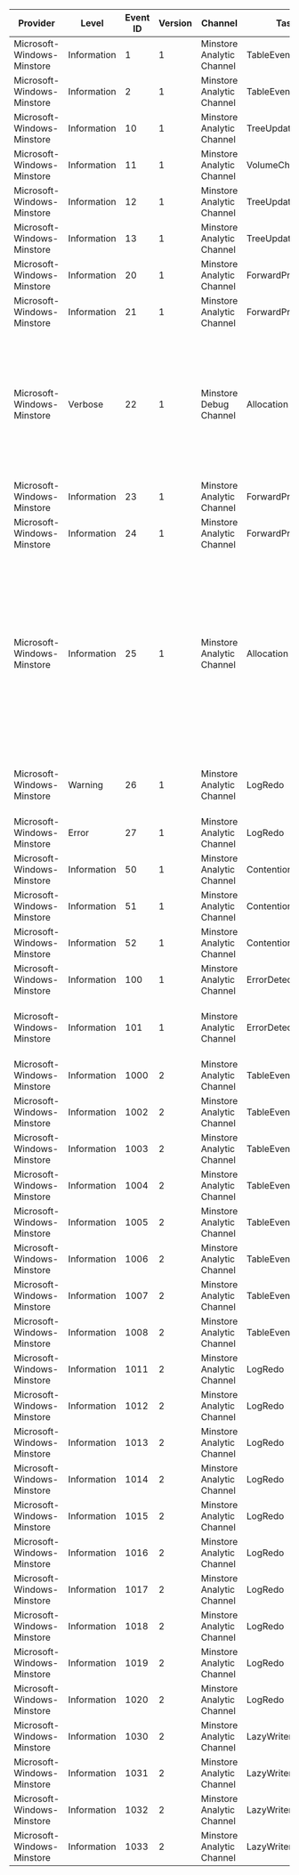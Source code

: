 Provider                    |  Level        |  Event ID  |  Version  |  Channel                    |  Task              |  Opcode                               |  Keyword  |  Message
----------------------------|---------------|------------|-----------|-----------------------------|--------------------|---------------------------------------|-----------|-----------------------------------------------------------------------------------------------------------------------------------------------------------------------------------------------------------------------------------------------------------------------------------------------------------------------------------------------------------------------------------
Microsoft-Windows-Minstore  |  Information  |  1         |  1        |  Minstore Analytic Channel  |  TableEvent        |  Bucket Split                         |           |  Bucket split
Microsoft-Windows-Minstore  |  Information  |  2         |  1        |  Minstore Analytic Channel  |  TableEvent        |  Bucket Merge                         |           |  Bucket merge
Microsoft-Windows-Minstore  |  Information  |  10        |  1        |  Minstore Analytic Channel  |  TreeUpdateTask    |  Write B+ tree                        |           |  Tree update
Microsoft-Windows-Minstore  |  Information  |  11        |  1        |  Minstore Analytic Channel  |  VolumeCheckpoint  |  Checkpoint                           |           |  Tree update
Microsoft-Windows-Minstore  |  Information  |  12        |  1        |  Minstore Analytic Channel  |  TreeUpdateTask    |  Started writing B+ tree              |           |  Start tree update
Microsoft-Windows-Minstore  |  Information  |  13        |  1        |  Minstore Analytic Channel  |  TreeUpdateTask    |  Finished writing B+ tree             |           |  End tree update
Microsoft-Windows-Minstore  |  Information  |  20        |  1        |  Minstore Analytic Channel  |  ForwardProgress   |  LFF: Redo Log                        |           |  LFF: Redo log
Microsoft-Windows-Minstore  |  Information  |  21        |  1        |  Minstore Analytic Channel  |  ForwardProgress   |  LFF: Protected Space                 |           |  LFF: Protected space
Microsoft-Windows-Minstore  |  Verbose      |  22        |  1        |  Minstore Debug Channel     |  Allocation        |  Allocation range                     |           |  Allocation range:	Metadata allocation: {IsMetadata} 	Requested tier: {RequestedTier}, actual tier: {ActualTier} 	Requested allocation start: {RequestedStartOfRange}, count: {RequestedCountOfRange} 	Actual allocation start: {AllocatedStartOfRange}, count: {AllocatedCountOfRange}
Microsoft-Windows-Minstore  |  Information  |  23        |  1        |  Minstore Analytic Channel  |  ForwardProgress   |  Log tail advance                     |           |  Log tail advance from {Lsn1} to {Lsn2}.Log is {Amount} percent full.
Microsoft-Windows-Minstore  |  Information  |  24        |  1        |  Minstore Analytic Channel  |  ForwardProgress   |  Log pulse lazy writer                |           |  Log pulse lazy writer. Log is {Amount} percent full.
Microsoft-Windows-Minstore  |  Information  |  25        |  1        |  Minstore Analytic Channel  |  Allocation        |  Container move                       |           |  Container move:	Source tier: {SourceTier}, Target tier: {TargetTier} 	Source start of range: {SourceStartOfRange}, count: {SourceCountOfRange} 	 Target physical offset: {TargetPhysicalOffset} 	SSD Fill Ratio {SsdFillRatio}, HDD Fill Ratio {HddFillRatio} 	Reserved: {IsTargetReserved}	Destaged allocation count: {DestageAllocationCount}	Failed SSD Destage: {SourceTier}0
Microsoft-Windows-Minstore  |  Warning      |  26        |  1        |  Minstore Analytic Channel  |  LogRedo           |  Log skip replay                      |           |  Minstore Redo Log application has been skipped. Minstore will now mount the volume without applying the redo log.
Microsoft-Windows-Minstore  |  Error        |  27        |  1        |  Minstore Analytic Channel  |  LogRedo           |  Log replay failure                   |           |  An error
Microsoft-Windows-Minstore  |  Information  |  50        |  1        |  Minstore Analytic Channel  |  Contention        |  Bucket read collision                |           |  Two threads tried to read bucket {IdHigh} (table {IdLow}) for level
Microsoft-Windows-Minstore  |  Information  |  51        |  1        |  Minstore Analytic Channel  |  Contention        |  Bucket lock collision                |           |  A thread had to wait to lock bucket {IdHigh} (table {IdLow}) for level
Microsoft-Windows-Minstore  |  Information  |  52        |  1        |  Minstore Analytic Channel  |  Contention        |  Bucket cow collision                 |           |  A thread had to wait for a copy of bucket {IdHigh} (table {IdLow}) for level
Microsoft-Windows-Minstore  |  Information  |  100       |  1        |  Minstore Analytic Channel  |  ErrorDetected     |  B+ node CRC mismatch                 |           |  B+ node CRC mismatch
Microsoft-Windows-Minstore  |  Information  |  101       |  1        |  Minstore Analytic Channel  |  ErrorDetected     |  B+ node repaired via redundant copy  |           |  B+ node repaired via redundant copy
Microsoft-Windows-Minstore  |  Information  |  1000      |  2        |  Minstore Analytic Channel  |  TableEvent        |  Bucket Split                         |           |  B+ tree node started splitting
Microsoft-Windows-Minstore  |  Information  |  1002      |  2        |  Minstore Analytic Channel  |  TableEvent        |  Bucket Split                         |           |  B+ tree node finished splitting
Microsoft-Windows-Minstore  |  Information  |  1003      |  2        |  Minstore Analytic Channel  |  TableEvent        |  Bucket Merge                         |           |  B+ tree nodes started merging
Microsoft-Windows-Minstore  |  Information  |  1004      |  2        |  Minstore Analytic Channel  |  TableEvent        |  Bucket Merge                         |           |  B+ tree nodes finished merging
Microsoft-Windows-Minstore  |  Information  |  1005      |  2        |  Minstore Analytic Channel  |  TableEvent        |  Bucket Split                         |           |  B+ tree starting pushing its root
Microsoft-Windows-Minstore  |  Information  |  1006      |  2        |  Minstore Analytic Channel  |  TableEvent        |  Bucket Split                         |           |  B+ tree finished pushing its root
Microsoft-Windows-Minstore  |  Information  |  1007      |  2        |  Minstore Analytic Channel  |  TableEvent        |  Bucket Merge                         |           |  B+ tree starting popping its root
Microsoft-Windows-Minstore  |  Information  |  1008      |  2        |  Minstore Analytic Channel  |  TableEvent        |  Bucket Merge                         |           |  B+ tree finished popping its root
Microsoft-Windows-Minstore  |  Information  |  1011      |  2        |  Minstore Analytic Channel  |  LogRedo           |  Log Redo                             |           |  Analyze pass start
Microsoft-Windows-Minstore  |  Information  |  1012      |  2        |  Minstore Analytic Channel  |  LogRedo           |  Log Redo                             |           |  Analyze pass end
Microsoft-Windows-Minstore  |  Information  |  1013      |  2        |  Minstore Analytic Channel  |  LogRedo           |  Log Redo                             |           |  Redo pass start
Microsoft-Windows-Minstore  |  Information  |  1014      |  2        |  Minstore Analytic Channel  |  LogRedo           |  Log Redo                             |           |  Redo pass end
Microsoft-Windows-Minstore  |  Information  |  1015      |  2        |  Minstore Analytic Channel  |  LogRedo           |  Log Redo                             |           |  Flush And Checkpoint start
Microsoft-Windows-Minstore  |  Information  |  1016      |  2        |  Minstore Analytic Channel  |  LogRedo           |  Log Redo                             |           |  Flush And Checkpoint end
Microsoft-Windows-Minstore  |  Information  |  1017      |  2        |  Minstore Analytic Channel  |  LogRedo           |  Log Redo                             |           |  First redo transaction found
Microsoft-Windows-Minstore  |  Information  |  1018      |  2        |  Minstore Analytic Channel  |  LogRedo           |  Log Redo                             |           |  Tree Update Record found
Microsoft-Windows-Minstore  |  Information  |  1019      |  2        |  Minstore Analytic Channel  |  LogRedo           |  Log Redo                             |           |  Open Table for redo
Microsoft-Windows-Minstore  |  Information  |  1020      |  2        |  Minstore Analytic Channel  |  LogRedo           |  Log Redo                             |           |  Reserve ranges for redo
Microsoft-Windows-Minstore  |  Information  |  1030      |  2        |  Minstore Analytic Channel  |  LazyWriter        |  Lazy Writer                          |           |  Binding {IdHigh}.{IdLow} was added to lazy writer list
Microsoft-Windows-Minstore  |  Information  |  1031      |  2        |  Minstore Analytic Channel  |  LazyWriter        |  Lazy Writer                          |           |  Binding {IdHigh}.{IdLow} was removed from lazy writer list
Microsoft-Windows-Minstore  |  Information  |  1032      |  2        |  Minstore Analytic Channel  |  LazyWriter        |  Lazy Writer                          |           |  Binding {IdHigh}.{IdLow} was queued by rule {Reason}
Microsoft-Windows-Minstore  |  Information  |  1033      |  2        |  Minstore Analytic Channel  |  LazyWriter        |  Lazy Writer                          |           |  Binding {IdHigh}.{IdLow} write starts
